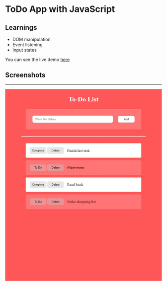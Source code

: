 # ToDo App with JavaScript


## Learnings
- DOM manipulation 
- Event listening 
- Input states
 
 

You can see the live demo [here](https://burakkduran.github.io/todo-app/)

## Screenshots
---

![Screenshot](images/screenshot.jpg)

